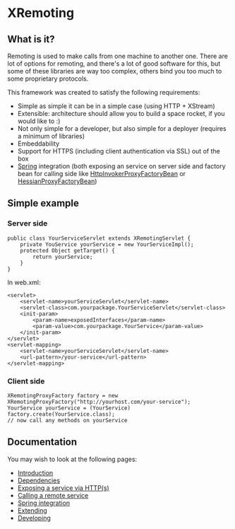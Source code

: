 # XRemoting #

## What is it? ##

Remoting is used to make calls from one machine to another one. There are lot of options for remoting, and there's a lot of good software for this, but some of these libraries are way too complex, others bind you too much to some proprietary protocols.

This framework was created to satisfy the following requirements:

  * Simple as simple it can be in a simple case (using HTTP + XStream)
  * Extensible: architecture should allow you to build a space rocket, if you would like to :)
  * Not only simple for a developer, but also simple for a deployer (requires a minimum of libraries)
  * Embeddability
  * Support for HTTPS (including client authentication via SSL) out of the box
  * [Spring](http://springframework.org) integration (both exposing an service on server side and factory bean for calling side like [HttpInvokerProxyFactoryBean](http://static.springsource.org/spring/docs/2.0.x/api/org/springframework/remoting/httpinvoker/HttpInvokerProxyFactoryBean.html) or [HessianProxyFactoryBean](http://static.springsource.org/spring/docs/2.0.x/api/org/springframework/remoting/caucho/HessianProxyFactoryBean.html))

## Simple example ##

### Server side ###

```
public class YourServiceServlet extends XRemotingServlet {
    private YouService yourService = new YourServiceImpl();
    protected Object getTarget() {
        return yourService;
    }
}
```

In web.xml:

```
<servlet>
    <servlet-name>yourServiceServlet</servlet-name>
    <servlet-class>com.yourpackage.YourServiceServlet</servlet-class>
    <init-param>
        <param-name>exposedInterfaces</param-name>
        <param-value>com.yourpackage.YourService</param-value>
    </init-param>
</servlet>
<servlet-mapping>
    <servlet-name>yourServiceServlet</servlet-name>
    <url-pattern>/your-service</url-pattern>
</servlet-mapping>
```

### Client side ###

```
XRemotingProxyFactory factory = new XRemotingProxyFactory("http://yourhost.com/your-service");
YourService yourService = (YourService) factory.create(YourService.class);
// now call any methods on yourService
```

## Documentation ##

You may wish to look at the following pages:
  * [Introduction](/wiki/Introduction.md)
  * [Dependencies](wiki/Dependencies.md)
  * [Exposing a service via HTTP(s)](wiki/ExposingServiceViaHttp.md)
  * [Calling a remote service](wiki/CallingRemoteService.md)
  * [Spring integration](wiki/SpringIntegration.md)
  * [Extending](wiki/Extending.md)
  * [Developing](wiki/Developing.md)
